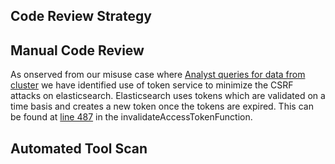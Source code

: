 ## Code Review Strategy

## Manual Code Review
As onserved from our misuse case where [Analyst queries for data from cluster](https://github.com/swrp/CYBR8420-SemesterProject/blob/master/submissions/SoftwareSecurityRequirements.md#analyst-queries-for-data-from-cluster) we have identified use of token service to minimize the CSRF attacks on elasticsearch. Elasticsearch uses tokens which are validated on a time basis and creates a new token once the tokens are expired. This can be found at [line 487](https://github.com/swrp/elasticsearch/blob/76095c7fee7b9982d4ca243c42eacb29f4f9b3a5/x-pack/plugin/security/src/main/java/org/elasticsearch/xpack/security/authc/TokenService.java#L487) in the invalidateAccessTokenFunction. 

## Automated Tool Scan 
